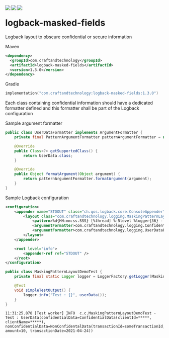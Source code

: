 <div align="center">    
 <img src="https://img.shields.io/github/license/create1st/logback-masked-fields.svg" align="left" />
 <img src="https://img.shields.io/badge/Logback-green.svg" align="left" />
 <img src="https://img.shields.io/badge/PRs-welcome-green.svg" align="left" />
</div>

# logback-masked-fields
Logback layout to obscure confidential or secure information

Maven
```xml
<dependency>
  <groupId>com.craftandtechnology</groupId>
  <artifactId>logback-masked-fields</artifactId>
  <version>1.3.0</version>
</dependency>
```

Gradle
```kotlin
implementation("com.craftandtechnology:logback-masked-fields:1.3.0")
```

Each class containing confidential information should have a dedicated formatter defined and this formatter shall be part of the Logback configuration

Sample argument formatter
```java
public class UserDataFormatter implements ArgumentFormatter {
    private final PatternArgumentFormatter patternArgumentFormatter = new PatternArgumentFormatter(CONFIDENTIAL_DATA_REGEX);

    @Override
    public Class<?> getSupportedClass() {
        return UserData.class;
    }

    @Override
    public Object formatArgument(Object argument) {
        return patternArgumentFormatter.formatArgument(argument);
    }
}
```

Sample Logback configuration

```xml
<configuration>
    <appender name="STDOUT" class="ch.qos.logback.core.ConsoleAppender">
        <layout class="com.craftandtechnology.logging.MaskingPatternLayout">
            <pattern>%d{HH:mm:ss.SSS} [%thread] %-5level %logger{36} - %msg%n</pattern>
            <argumentFormatter>com.craftandtechnology.logging.ConfidentialDataFormatter</argumentFormatter>
            <argumentFormatter>com.craftandtechnology.logging.UserDataFormatter</argumentFormatter>
        </layout>
    </appender>

    <root level="info">
        <appender-ref ref="STDOUT" />
    </root>
</configuration>
```

```Java
public class MaskingPatternLayoutDemoTest {
    private final static Logger logger = LoggerFactory.getLogger(MaskingPatternLayoutDemoTest.class);

    @Test
    void simpleTestOutput() {
        logger.info("Test : {}", userData());
    }
}
```

```log
11:31:25.878 [Test worker] INFO  c.c.MaskingPatternLayoutDemoTest - Test : UserData(confidentialData=ConfidentialData(clientId=*****, clientName=*****), nonConfidentialData=NonConfidentalData(transactionId=someTransactionId, amount=10, transactionDate=2021-04-24))
```
